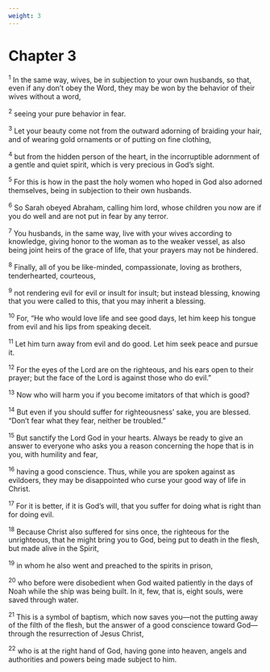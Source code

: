 ```yaml
---
weight: 3
---
```


# Chapter 3

<sup>1</sup> In the same way, wives, be in subjection to your own husbands, so that, even if any don’t obey the Word, they may be won by the behavior of their wives without a word, 

<sup>2</sup> seeing your pure behavior in fear. 

<sup>3</sup> Let your beauty come not from the outward adorning of braiding your hair, and of wearing gold ornaments or of putting on fine clothing, 

<sup>4</sup> but from the hidden person of the heart, in the incorruptible adornment of a gentle and quiet spirit, which is very precious in God’s sight. 

<sup>5</sup> For this is how in the past the holy women who hoped in God also adorned themselves, being in subjection to their own husbands. 

<sup>6</sup> So Sarah obeyed Abraham, calling him lord, whose children you now are if you do well and are not put in fear by any terror. 

<sup>7</sup> You husbands, in the same way, live with your wives according to knowledge, giving honor to the woman as to the weaker vessel, as also being joint heirs of the grace of life, that your prayers may not be hindered. 

<sup>8</sup> Finally, all of you be like-minded, compassionate, loving as brothers, tenderhearted, courteous, 

<sup>9</sup> not rendering evil for evil or insult for insult; but instead blessing, knowing that you were called to this, that you may inherit a blessing. 

<sup>10</sup> For, “He who would love life and see good days, let him keep his tongue from evil and his lips from speaking deceit. 

<sup>11</sup> Let him turn away from evil and do good. Let him seek peace and pursue it. 

<sup>12</sup> For the eyes of the Lord are on the righteous, and his ears open to their prayer; but the face of the Lord is against those who do evil.” 

<sup>13</sup> Now who will harm you if you become imitators of that which is good? 

<sup>14</sup> But even if you should suffer for righteousness’ sake, you are blessed. “Don’t fear what they fear, neither be troubled.” 

<sup>15</sup> But sanctify the Lord God in your hearts. Always be ready to give an answer to everyone who asks you a reason concerning the hope that is in you, with humility and fear, 

<sup>16</sup> having a good conscience. Thus, while you are spoken against as evildoers, they may be disappointed who curse your good way of life in Christ. 

<sup>17</sup> For it is better, if it is God’s will, that you suffer for doing what is right than for doing evil. 

<sup>18</sup> Because Christ also suffered for sins once, the righteous for the unrighteous, that he might bring you to God, being put to death in the flesh, but made alive in the Spirit, 

<sup>19</sup> in whom he also went and preached to the spirits in prison, 

<sup>20</sup> who before were disobedient when God waited patiently in the days of Noah while the ship was being built. In it, few, that is, eight souls, were saved through water. 

<sup>21</sup> This is a symbol of baptism, which now saves you—not the putting away of the filth of the flesh, but the answer of a good conscience toward God—through the resurrection of Jesus Christ, 

<sup>22</sup> who is at the right hand of God, having gone into heaven, angels and authorities and powers being made subject to him. 


